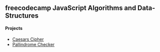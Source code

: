 ## freecodecamp JavaScript Algorithms and Data-Structures
#### Projects
- [Caesars Cipher](projects/CaesarsCipher.js)
- [Pallindrome Checker](projects/PalindromeChecker.js)
